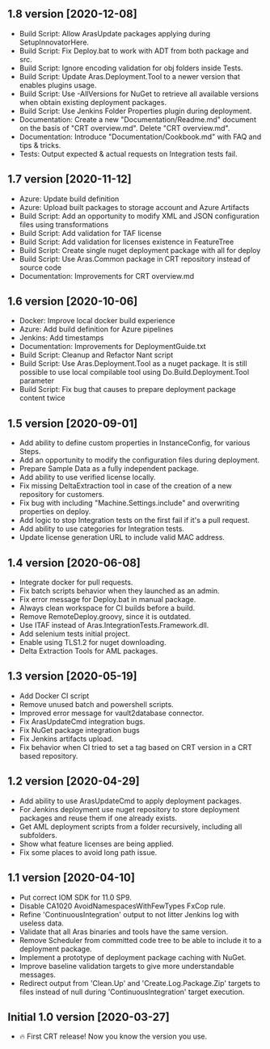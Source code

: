 <a name="1.8"></a>1.8 version [2020-12-08]
------------------------------------------

 - Build Script: Allow ArasUpdate packages applying during SetupInnovatorHere.
 - Build Script: Fix Deploy.bat to work with ADT from both package and src.
 - Build Script: Ignore encoding validation for obj folders inside Tests.
 - Build Script: Update Aras.Deployment.Tool to a newer version that enables plugins usage.
 - Build Script: Use -AllVersions for NuGet to retrieve all available versions when obtain existing deployment packages.
 - Build Script: Use Jenkins Folder Properties plugin during deployment.
 - Documentation: Create a new "Documentation/Readme.md" document on the basis of "CRT overview.md". Delete "CRT overview.md".
 - Documentation: Introduce "Documentation/Cookbook.md" with FAQ and tips & tricks.
 - Tests: Output expected & actual requests on Integration tests fail.

<a name="1.7"></a>1.7 version [2020-11-12]
------------------------------------------

 - Azure: Update build definition
 - Azure: Upload built packages to storage account and Azure Artifacts
 - Build Script: Add an opportunity to modify XML and JSON configuration files using transformations
 - Build Script: Add validation for TAF license
 - Build Script: Add validation for licenses existence in FeatureTree
 - Build Script: Create single nuget deployment package with all for deploy
 - Build Script: Use Aras.Common package in CRT repository instead of source code
 - Documentation: Improvements for CRT overview.md

<a name="1.6"></a>1.6 version [2020-10-06]
------------------------------------------

 - Docker: Improve local docker build experience
 - Azure: Add build definition for Azure pipelines
 - Jenkins: Add timestamps
 - Documentation: Improvements for DeploymentGuide.txt
 - Build Script: Cleanup and Refactor Nant script
 - Build Script: Use Aras.Deployment.Tool as a nuget package. It is still possible to use local compilable tool using Do.Build.Deployment.Tool parameter
 - Build Script: Fix bug that causes to prepare deployment package content twice

<a name="1.5"></a>1.5 version [2020-09-01]
------------------------------------------

 - Add ability to define custom properties in InstanceConfig, for various Steps.
 - Add an opportunity to modify the configuration files during deployment.
 - Prepare Sample Data as a fully independent package.
 - Add ability to use verified license locally.
 - Fix missing DeltaExtraction tool in case of the creation of a new repository for customers.
 - Fix bug with including "Machine.Settings.include" and overwriting properties on deploy.
 - Add logic to stop Integration tests on the first fail if it's a pull request.
 - Add ability to use categories for Integration tests.
 - Update license generation URL to include valid MAC address.


<a name="1.4"></a>1.4 version [2020-06-08]
------------------------------------------

 - Integrate docker for pull requests.
 - Fix batch scripts behavior when they launched as an admin.
 - Fix error message for Deploy.bat in manual package.
 - Always clean workspace for CI builds before a build.
 - Remove RemoteDeploy.groovy, since it is outdated.
 - Use ITAF instead of Aras.IntegrationTests.Framework.dll.
 - Add selenium tests initial project.
 - Enable using TLS1.2 for nuget downloading.
 - Delta Extraction Tools for AML packages.


<a name="1.3"></a>1.3 version [2020-05-19]
------------------------------------------

- Add Docker CI script
- Remove unused batch and powershell scripts.
- Improved error message for vault2database connector.
- Fix ArasUpdateCmd integration bugs.
- Fix NuGet package integration bugs
- Fix Jenkins artifacts upload.
- Fix behavior when CI tried to set a tag based on CRT version in a CRT based repository.

<a name="1.2"></a>1.2 version [2020-04-29]
------------------------------------------

- Add ability to use ArasUpdateCmd to apply deployment packages.
- For Jenkins deployment use nuget repository to store deployment packages and reuse them if one already exists.
- Get AML deployment scripts from a folder recursively, including all subfolders.
- Show what feature licenses are being applied.
- Fix some places to avoid long path issue.

<a name="1.1"></a>1.1 version [2020-04-10]
------------------------------------------

- Put correct IOM SDK for 11.0 SP9.
- Disable CA1020 AvoidNamespacesWithFewTypes FxCop rule.
- Refine 'ContinuousIntegration' output to not litter Jenkins log with useless data.
- Validate that all Aras binaries and tools have the same version.
- Remove Scheduler from committed code tree to be able to include it to a deployment package.
- Implement a prototype of deployment package caching with NuGet.
- Improve baseline validation targets to give more understandable messages.
- Redirect output from 'Clean.Up' and 'Create.Log.Package.Zip' targets to files instead of null during 'ContinuousIntegration' target execution.

<a name="1.0"></a>Initial 1.0 version [2020-03-27]
--------------------------------------------------

- :fire: First CRT release! Now you know the version you use.
